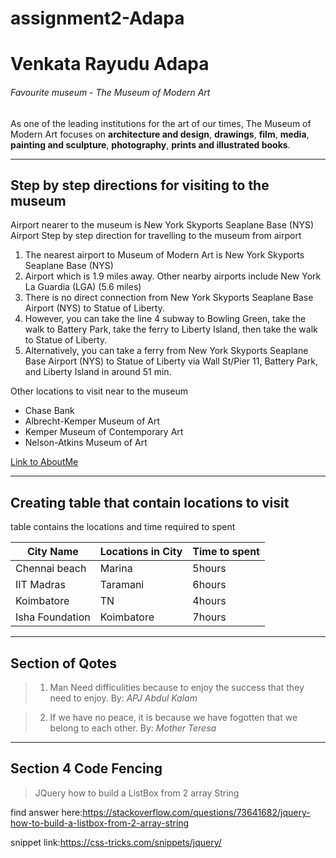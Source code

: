 # assignment2-Adapa
# Venkata Rayudu Adapa
###### Favourite museum - The Museum of Modern Art

As one of the leading institutions for the art of our times, The Museum of Modern Art focuses on **architecture and design**, **drawings**, **film**, **media**, **painting and sculpture**, **photography**, **prints and illustrated books**.

-----
## Step by step directions for visiting to the museum
Airport nearer to the museum is New York Skyports Seaplane Base (NYS) Airport 
Step by step direction for travelling to the museum from airport
1. The nearest airport to Museum of Modern Art is New York Skyports Seaplane Base (NYS) 
2. Airport which is 1.9 miles away. Other nearby airports include New York La Guardia (LGA) (5.6 miles)
3. There is no direct connection from New York Skyports Seaplane Base Airport (NYS) to Statue of Liberty. 
4. However, you can take the line 4 subway to Bowling Green, take the walk to Battery Park, take the ferry to       Liberty Island, then take the walk to Statue of Liberty. 
5. Alternatively, you can take a ferry from New York Skyports Seaplane Base Airport (NYS) to Statue of Liberty via Wall St/Pier 11, Battery Park, and Liberty Island in around 51 min.

Other locations to visit near to the museum
* Chase Bank
* Albrecht-Kemper Museum of Art
* Kemper Museum of Contemporary Art
* Nelson-Atkins Museum of Art

[Link to AboutMe](https://github.com/rayudu1018/assignment2-Adapa/blob/main/AboutMe.md)

------

## Creating table that contain locations to visit

table contains the locations and time required to spent

| City Name | Locations in City | Time to spent |
| ----      | ---             |   --------- |
| Chennai beach | Marina |   5hours |
| IIT Madras | Taramani | 6hours |
| Koimbatore | TN | 4hours |
| Isha Foundation | Koimbatore | 7hours |

-------

## Section of Qotes

> 1. Man Need difficulities because to enjoy the success that they need to enjoy.
By: *APJ Abdul Kalam*

> 2. If we have no peace, it is because we have fogotten that we belong to each other.
By: *Mother Teresa*

-------

## Section 4 Code Fencing


>JQuery how to build a ListBox from 2 array String

find answer here:https://stackoverflow.com/questions/73641682/jquery-how-to-build-a-listbox-from-2-array-string

<script type="text/javascript">    
   var listArray = ["11","221","7"];     // Uniq ID 
   var listThing = ["cow", "dog", "cat"]; 
 </script>

 snippet link:https://css-tricks.com/snippets/jquery/

